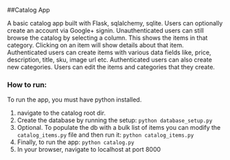 ##Catalog App

A basic catalog app built with Flask, sqlalchemy, sqlite. Users can optionally create an account via Google+ signin. Unauthenticated users can still browse the catalog by selecting a column. This shows the items in that category. Clicking on an item will show details about that item. Authenticated users can create items with various data fields like, price, description, title, sku, image url etc. Authenticated users can also create new categories. Users can edit the items and categories that they create. 


### How to run:

To run the app, you must have python installed.
1. navigate to the catalog root dir.
2. Create the database by running the setup: `python database_setup.py`
3. Optional. To populate the db with a bulk list of items you can modify the `catalog_items.py` file and then run it: `python catalog_items.py`
4. Finally, to run the app: `python catalog.py` 
5. In your browser, navigate to localhost at port 8000

